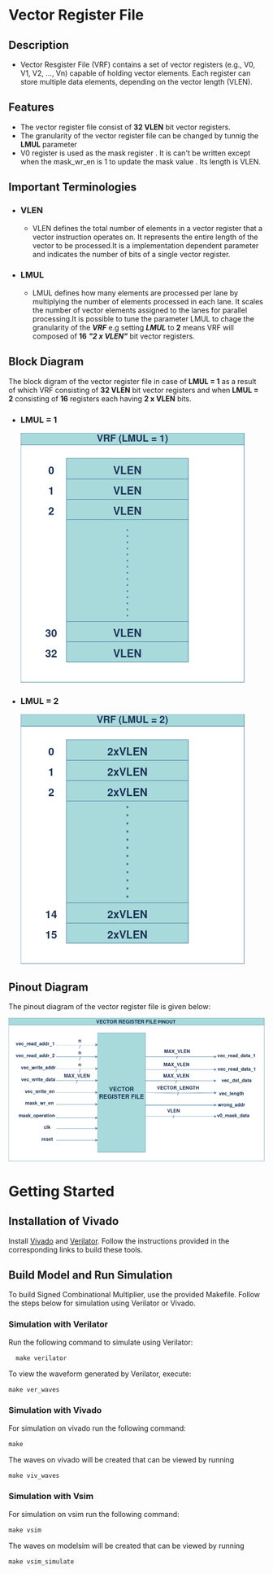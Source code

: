 # Vector Register File 

## Description

- Vector Resgister File (VRF) contains a set of vector registers (e.g., V0, V1, V2, ..., Vn) capable of holding vector elements. Each register can store multiple data elements, depending on the vector length (VLEN).

## Features

- The vector register file consist of **32 VLEN** bit vector registers.
- The granularity of the vector register file can be changed by tunnig the **LMUL** parameter
- V0 register is used as the  mask register . It is can't be written except when the mask_wr_en is 1 to update the mask value . Its length is VLEN.

## Important Terminologies 

- ###  VLEN
    - VLEN defines the total number of elements in a vector register that a vector instruction operates on. It represents the entire length of the vector to be processed.It is a implementation dependent parameter and indicates the number of bits of a single vector register.

- ### LMUL 
    - LMUL defines how many elements are processed per lane by multiplying the number of elements processed in each lane. It scales the number of vector elements assigned to the lanes for parallel processing.It is possible to tune the parameter LMUL to chage the granularity of the ***VRF*** e.g  setting ***LMUL*** to **2** means VRF will composed of  **16** ***"2 x VLEN"*** bit vector registers.

## Block Diagram 
The block digram of the vector register file in case of **LMUL = 1** as a result of which VRF consisting of **32 VLEN** bit vector registers and when **LMUL = 2** consisting of **16**  registers each having **2 x VLEN** bits.       

- ### LMUL = 1

    ![VRF_LMUL_1](/docs/regfile_docs/VRF_LMUL_1.png)
- ### LMUL = 2
    ![VRF_LMUL_2](/docs/regfile_docs/VRF_LMUL_2_.drawio.png)

## Pinout Diagram 
The pinout diagram of the vector register file is given below:

![VRF_Pinout](/docs/regfile_docs/vec_regfile_pinout.drawio.png)



# Getting Started



## Installation of Vivado  

Install [Vivado](https://github.com/ALI11-2000/Vivado-Installation) and [Verilator](https://verilator.org/guide/latest/install.html). Follow the instructions provided in the corresponding links to build these tools.

## Build Model and Run Simulation

To build Signed Combinational Multiplier, use the provided Makefile. Follow the steps below for simulation using Verilator or Vivado.

### Simulation with Verilator
Run the following command to simulate using Verilator:

```markdown
  make verilator
```


To view the waveform generated by Verilator, execute:

```markdown
make ver_waves
 ```
### Simulation with Vivado
For simulation on vivado run the following command:

```markdown
make 
```

The waves on vivado will be created that can be viewed by running

```markdown
make viv_waves
``` 
### Simulation with Vsim
For simulation on vsim run the following command:

```markdown
make vsim
```

The waves on modelsim will be created that can be viewed by running

```markdown
make vsim_simulate
``` 